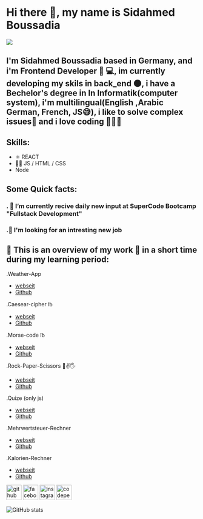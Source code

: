 # Hi there 👋, my name is Sidahmed Boussadia
![](https://www.techedgegroup.com/hubfs/2019%20-%20Information%20Technology/code-doctorzedge.jpg)

## I'm Sidahmed Boussadia based in Germany, and i'm Frontend Developer 🧑‍ 💻, im currently developing my skils in back_end 🌑, i have a Bechelor's degree in In Informatik(computer system), i'm multilingual(English ,Arabic German, French, JS😅), i like to solve complex issues📝 and i love coding 🔐🧑‍💻

## Skills:
* ⚛   REACT 
* 🧑‍💻 JS / HTML / CSS    
* Node
 
 ## Some Quick facts:</br>
### . 🧠 I’m currently recive daily new input at SuperCode Bootcamp "Fullstack Development"</br>
### .🔎 I'm looking for an intresting new job </br>
  
  ## 💎 This is an overview of my work 📄 in a short time during my learning period:
  
  .Weather-App </br>
   - <a href= https://sidahmed2306.github.io/-Weather-App/>webseit</a></br>
   - <a href=https://github.com/sidahmed2306/-Weather-App>Github</a></br>
  
  .Caesear-cipher ℔ </br>
   - <a href=http://sidahmed2306.github.io/caesar-cipher/>webseit</a></br>
   - <a href=https://github.com/sidahmed2306/caesar-cipher>Github</a></br>
    
   .Morse-code  ℔ </br>
   - <a href=http://sidahmed2306.github.io/Morse-code/>webseit</a></br>
   - <a href=https://github.com/sidahmed2306/Morse-code/>Github</a></br>
   
   .Rock-Paper-Scissors 👊✌️🖐 </br>
   - <a href= http://sidahmed2306.github.io/rock-paper-scissors/>webseit</a></br>
   - <a href=https://github.com/sidahmed2306/rock-paper-scissors>Github</a></br>

   .Quize (only js) </br>
   - <a href=http://sidahmed2306.github.io/quiz/ >webseit</a></br>
   - <a href=https://github.com/sidahmed2306/quiz>Github</a></br>
    
   .Mehrwertsteuer-Rechner </br>
   - <a href=https://sidahmed2306.github.io/Mehrwertsteuer-Rechner/>webseit</a></br>
   - <a href=https://github.com/sidahmed2306/Mehrwertsteuer-Rechner>Github</a></br>
   
   .Kalorien-Rechner </br>
   - <a href=https://sidahmed2306.github.io/Kalorien-Rechner/>webseit</a></br>
   - <a href=https://github.com/sidahmed2306/Kalorien-Rechner/>Github</a></br>
    
   
   
  
 


[<img src='https://cdn.jsdelivr.net/npm/simple-icons@3.0.1/icons/github.svg' alt='github' height='40'>](https://github.com/sidahmed2306)  [<img src='https://cdn.jsdelivr.net/npm/simple-icons@3.0.1/icons/facebook.svg' alt='facebook' height='40'>](https://www.facebook.com/.)  [<img src='https://cdn.jsdelivr.net/npm/simple-icons@3.0.1/icons/instagram.svg' alt='instagram' height='40'>](https://www.instagram.com/./)  [<img src='https://cdn.jsdelivr.net/npm/simple-icons@3.0.1/icons/codepen.svg' alt='codepen' height='40'>](https://codepen.io/.)  



![GitHub stats](https://github-readme-stats.vercel.app/api?username=sidahmed2306&show_icons=true)  




